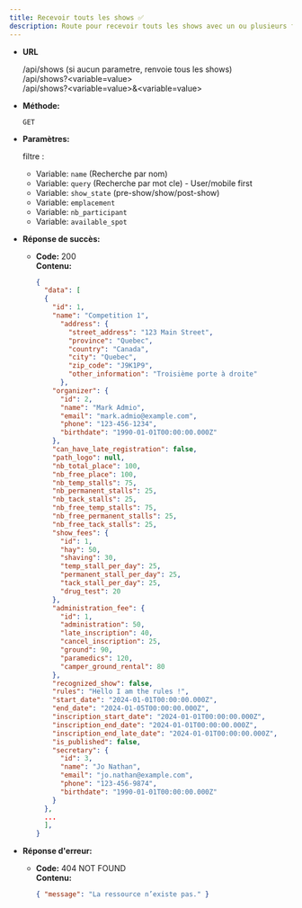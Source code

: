 ```yaml
---
title: Recevoir touts les shows ✅
description: Route pour recevoir touts les shows avec un ou plusieurs filtres ou sans filtre.
---
```


- **URL**

  /api/shows (si aucun parametre, renvoie tous les shows)<br>
  /api/shows?<variable=value><br>
  /api/shows?<variable=value>&<variable=value>

- **Méthode:**

  `GET`

- **Paramètres:**

  filtre :

  - Variable: `name` (Recherche par nom)
  - Variable: `query` (Recherche par mot cle) - User/mobile first
  - Variable: `show_state` (pre-show/show/post-show)
  - Variable: `emplacement`
  - Variable: `nb_participant`
  - Variable: `available_spot`

- **Réponse de succès:**

  - **Code:** 200 <br />
    **Contenu:**
    ```json
    {
      "data": [
      {
        "id": 1,
        "name": "Competition 1",
          "address": {
            "street_address": "123 Main Street",
            "province": "Quebec",
            "country": "Canada",
            "city": "Quebec",
            "zip_code": "J9K1P9",
            "other_information": "Troisième porte à droite"
          },
        "organizer": {
          "id": 2,
          "name": "Mark Admio",
          "email": "mark.admio@example.com",
          "phone": "123-456-1234",
          "birthdate": "1990-01-01T00:00:00.000Z"
        },
        "can_have_late_registration": false,
        "path_logo": null,
        "nb_total_place": 100,
        "nb_free_place": 100,
        "nb_temp_stalls": 75,
        "nb_permanent_stalls": 25,
        "nb_tack_stalls": 25,
        "nb_free_temp_stalls": 75,
        "nb_free_permanent_stalls": 25,
        "nb_free_tack_stalls": 25,
        "show_fees": {
          "id": 1,
          "hay": 50,
          "shaving": 30,
          "temp_stall_per_day": 25,
          "permanent_stall_per_day": 25,
          "tack_stall_per_day": 25,
          "drug_test": 20
        },
        "administration_fee": {
          "id": 1,
          "administration": 50,
          "late_inscription": 40,
          "cancel_inscription": 25,
          "ground": 90,
          "paramedics": 120,
          "camper_ground_rental": 80
        },
        "recognized_show": false,
        "rules": "Hello I am the rules !",
        "start_date": "2024-01-01T00:00:00.000Z",
        "end_date": "2024-01-05T00:00:00.000Z",
        "inscription_start_date": "2024-01-01T00:00:00.000Z",
        "inscription_end_date": "2024-01-01T00:00:00.000Z",
        "inscription_end_late_date": "2024-01-01T00:00:00.000Z",
        "is_published": false, 
        "secretary": {
          "id": 3,
          "name": "Jo Nathan",
          "email": "jo.nathan@example.com",
          "phone": "123-456-9874",
          "birthdate": "1990-01-01T00:00:00.000Z"
        }
      },
      ...
      ],
    }
    ```

- **Réponse d'erreur:**

  - **Code:** 404 NOT FOUND <br />
    **Contenu:**
    ```json
    { "message": "La ressource n’existe pas." }
    ```
